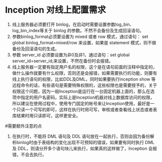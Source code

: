 # Inception 对线上配置需求
1.  线上服务器必须要打开 binlog，在启动时需要设置参数log_bin、log_bin_index等关于 binlog 的参数。不然不会备份及生成回滚语句。
2. 参数binlog_format必须要设置为 mixed 或者 row 模式，通过语句： set global binlog_format=mixed/row 来设置，如果是 statement 模式，则不做备份及回滚语句的生成。
3.  参数 server_id 必须要设置为非0及非1，通过语句：set global server_id=server_id;来设置，不然在备份时会报错。
4. 线上服务器一定要有指定用户名的权限，这个是在语句前面的注释中指定的，做什么操作就要有什么权限，否则还是会报错，如果需要执行的功能，则要有线上执行语句的权限，比如DDL及DML，同时如果要执行inception show 等远程命令的话，有些语句是需要特殊权限的，这些权限也是需要授予的，关于权限这个问题，因为一般Inception是运行在一台固定机器上面的，那么在选项中指定的用户名密码，实际上是Inception机器对线上数据库访问的权限，所以建议在使用过程中，使用专门固定的帐号来让Inception使用，最好是一个只读一个可写的即可，这样在执行时用可写，审核或者查看线上状态或者表库结果时用只读即可，这样更安全。

#需要额外注意的点
1. 在执行时，不能将 DML 语句及 DDL 语句放在一起执行，否则会因为备份解析binlog时由于表结构的变化出现不可预知的错误，如果要有同时执行 DML 及 DDL，则请分开多个语句块儿来执行，如果真的这样做了，Inception 会报错，不会去执行。
